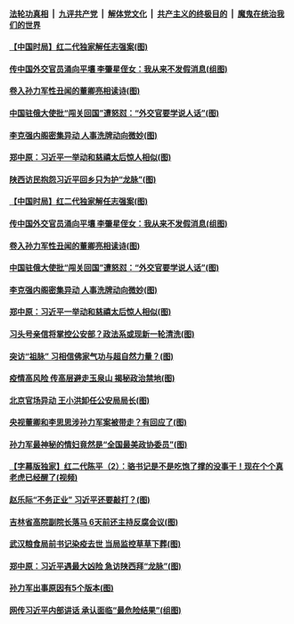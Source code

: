 ####  [法轮功真相](../../../../basic/blob/master/README.md?t=04271131) &nbsp;|&nbsp; [九评共产党](../../../../9ping.md/blob/master/README.md?t=04271131) &nbsp;|&nbsp; [解体党文化](../../../../jtdwh.md/blob/master/README.md?t=04271131)  &nbsp;|&nbsp; [共产主义的终极目的](../../../../gczydzjmd.md/blob/master/README.md?t=04271131) &nbsp;|&nbsp; [魔鬼在统治我们的世界](../../../../mgztzwmdsj.md/blob/master/README.md?t=04271131) 

#### [【中国时局】红二代独家解任志强案(图)](../pages/p2/931205.md?t=04271131) 

#### [传中国外交官员涌向平壤 李肇星侄女：我从来不发假消息(组图)](../pages/p2/931179.md?t=04271131) 

#### [卷入孙力军性丑闻的董卿亮相读诗(图)](../pages/p2/931197.md?t=04271131) 

#### [中国驻俄大使批“闯关回国”遭怒怼：“外交官要学说人话”(图)](../pages/p2/931171.md?t=04271131) 

#### [李克强内阁密集异动 人事洗牌动向微妙(图)](../pages/p2/931170.md?t=04271131) 

#### [郑中原：习近平一举动和慈禧太后惊人相似(图)](../pages/p2/931089.md?t=04271131) 

#### [陕西访民抱怨习近平回乡只为护“龙脉”(图)](../pages/p2/931262.md?t=04271131) 

#### [【中国时局】红二代独家解任志强案(图)](../pages/p2/931205.md?t=04271131) 

#### [传中国外交官员涌向平壤 李肇星侄女：我从来不发假消息(组图)](../pages/p2/931179.md?t=04271131) 

#### [卷入孙力军性丑闻的董卿亮相读诗(图)](../pages/p2/931197.md?t=04271131) 

#### [中国驻俄大使批“闯关回国”遭怒怼：“外交官要学说人话”(图)](../pages/p2/931171.md?t=04271131) 

#### [李克强内阁密集异动 人事洗牌动向微妙(图)](../pages/p2/931170.md?t=04271131) 

#### [郑中原：习近平一举动和慈禧太后惊人相似(图)](../pages/p2/931089.md?t=04271131) 

#### [习头号亲信将掌控公安部？政法系或现新一轮清洗(图)](../pages/p2/931020.md?t=04271131) 

#### [突访“祖脉” 习相信佛家气功与超自然力量？(图)](../pages/p2/930959.md?t=04271131) 

#### [疫情高风险 传高层避走玉泉山 揭秘政治禁地(图)](../pages/p2/930955.md?t=04271131) 

#### [北京官场异动 王小洪卸任公安局局长(图)](../pages/p2/930970.md?t=04271131) 

#### [央视董卿和李思思涉孙力军案被带走？有回应了(图)](../pages/p2/930953.md?t=04271131) 

#### [孙力军最神秘的情妇竟然是“全国最美政协委员”(图)](../pages/p2/930931.md?t=04271131) 

#### [【字幕版独家】红二代陈平（2）：骆书记是不是吃饱了撑的没事干！现在个个真老虎已经醒了(视频)](../pages/p2/930930.md?t=04271131) 

#### [赵乐际“不务正业” 习近平还要敲打？(图)](../pages/p2/930917.md?t=04271131) 

#### [吉林省高院副院长落马 6天前还主持反腐会议(图)](../pages/p2/930891.md?t=04271131) 

#### [武汉粮食局前书记染疫去世 当局监控草草下葬(图)](../pages/p2/930889.md?t=04271131) 

#### [郑中原：习近平遇最大凶险 急访陕西拜“龙脉”(图)](../pages/p2/930828.md?t=04271131) 

#### [孙力军出事原因有5个版本(图)](../pages/p2/930786.md?t=04271131) 

#### [网传习近平内部讲话 承认面临“最危险结果”(组图)](../pages/p2/930806.md?t=04271131) 

